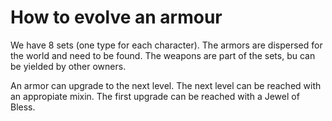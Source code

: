 # How to evolve an armour

We have 8 sets (one type for each character). The armors are dispersed for the world and need to be found. The weapons are part of the sets, bu can be yielded by other owners.

An armor can upgrade to the next level. The next level can be reached with an appropiate mixin. The first upgrade can be reached with a Jewel of Bless.
